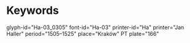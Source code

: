 # Keywords
glyph-id="Ha-03_0305"
font-id="Ha-03"
printer-id="Ha"
printer="Jan Haller"
period="1505–1525"
place="Kraków"
PT plate="166"

